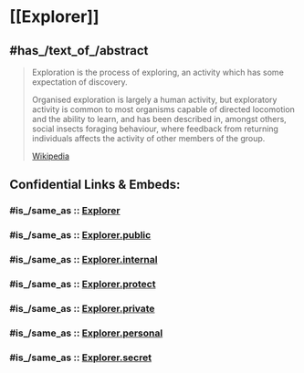
# [[Explorer]] 

## #has_/text_of_/abstract 

> Exploration is the process of exploring, 
> an activity which has some expectation of discovery. 
> 
> Organised exploration is largely a human activity, 
> but exploratory activity is common to most organisms capable of directed locomotion 
> and the ability to learn, and has been described in, amongst others, 
> social insects foraging behaviour, where feedback from returning individuals 
> affects the activity of other members of the group.
>
> [Wikipedia](https://en.wikipedia.org/wiki/Exploration)


## Confidential Links & Embeds: 

### #is_/same_as :: [Explorer](Explorer.md) 

### #is_/same_as :: [Explorer.public](/_public/bio/People/Explorer.public.md) 

### #is_/same_as :: [Explorer.internal](/_internal/bio/People/Explorer.internal.md) 

### #is_/same_as :: [Explorer.protect](/_protect/bio/People/Explorer.protect.md) 

### #is_/same_as :: [Explorer.private](/_private/bio/People/Explorer.private.md) 

### #is_/same_as :: [Explorer.personal](/_personal/bio/People/Explorer.personal.md) 

### #is_/same_as :: [Explorer.secret](/_secret/bio/People/Explorer.secret.md)


